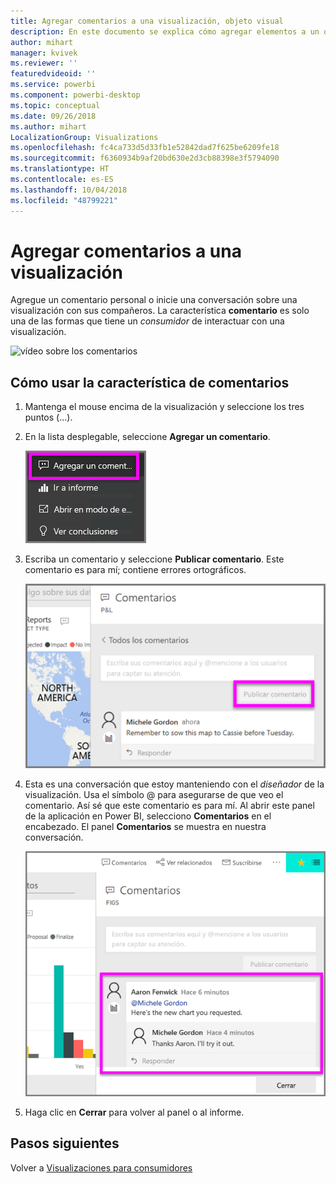 ```yaml
---
title: Agregar comentarios a una visualización, objeto visual
description: En este documento se explica cómo agregar elementos a un objeto visual y cómo usar los comentarios para tener conversaciones sobre un objeto visual.
author: mihart
manager: kvivek
ms.reviewer: ''
featuredvideoid: ''
ms.service: powerbi
ms.component: powerbi-desktop
ms.topic: conceptual
ms.date: 09/26/2018
ms.author: mihart
LocalizationGroup: Visualizations
ms.openlocfilehash: fc4ca733d5d33fb1e52842dad7f625be6209fe18
ms.sourcegitcommit: f6360934b9af20bd630e2d3cb88398e3f5794090
ms.translationtype: HT
ms.contentlocale: es-ES
ms.lasthandoff: 10/04/2018
ms.locfileid: "48799221"
---
```

# <a name="add-comments-to-a-visualization"></a>Agregar comentarios a una visualización
Agregue un comentario personal o inicie una conversación sobre una visualización con sus compañeros. La característica **comentario** es solo una de las formas que tiene un *consumidor* de interactuar con una visualización. 

![vídeo sobre los comentarios](media/end-user-comment/comment.gif)

## <a name="how-to-use-the-comment-feature"></a>Cómo usar la característica de comentarios

1. Mantenga el mouse encima de la visualización y seleccione los tres puntos (...).    
2. En la lista desplegable, seleccione **Agregar un comentario**.

    ![Agregar un comentario es la primera elección](media/end-user-comment/power-bi-comment.png)  

3.  Escriba un comentario y seleccione **Publicar comentario**. Este comentario es para mí; contiene errores ortográficos.

    ![Agregar un comentario para mí](media/end-user-comment/power-bi-comment-self2.png)  

4. Esta es una conversación que estoy manteniendo con el *diseñador* de la visualización. Usa el símbolo @ para asegurarse de que veo el comentario. Así sé que este comentario es para mí. Al abrir este panel de la aplicación en Power BI, selecciono **Comentarios** en el encabezado. El panel **Comentarios** se muestra en nuestra conversación. 

    ![Agregar una mención en el comentario](media/end-user-comment/power-bi-comment-mention.png)  


5. Haga clic en **Cerrar** para volver al panel o al informe.

## <a name="next-steps"></a>Pasos siguientes
Volver a [Visualizaciones para consumidores](end-user-visualizations.md)    
<!--[Select a visualization to open a report](end-user-open-report.md)-->